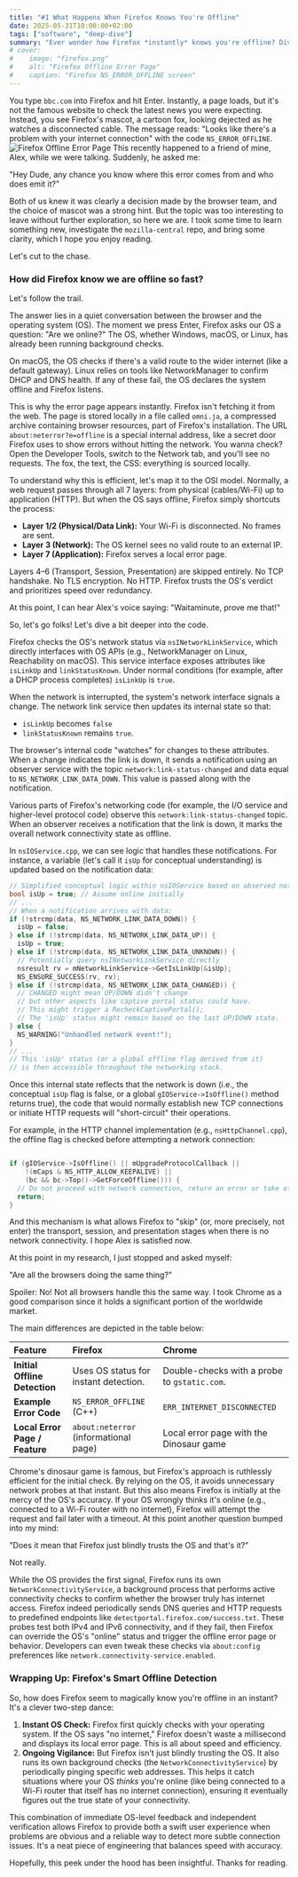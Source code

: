```yaml
---
title: "#1 What Happens When Firefox Knows You're Offline"
date: 2025-05-31T10:00:00+02:00
tags: ["software", "deep-dive"]
summary: "Ever wonder how Firefox *instantly* knows you're offline? Dive in for a peek under the hood of browser magic!"
# cover:
#    image: "firefox.png"
#    alt: "Firefox Offline Error Page"
#    caption: "Firefox NS_ERROR_OFFLINE screen"
---
```


You type `bbc.com` into Firefox and hit Enter. Instantly, a page loads, but it's not the famous website to check the latest news you were expecting. Instead, you see Firefox's mascot, a cartoon fox, looking dejected as he watches a disconnected cable. The message reads: "Looks like there's a problem with your internet connection" with the code `NS_ERROR_OFFLINE`. ![Firefox Offline Error Page](firefox.png "Firefox NS_ERROR_OFFLINE screen")
This recently happened to a friend of mine, Alex, while we were talking. Suddenly, he asked me:

"Hey Dude, any chance you know where this error comes from and who does emit it?"

Both of us knew it was clearly a decision made by the browser team, and the choice of mascot was a strong hint. But the topic was too interesting to leave without further exploration, so here we are. I took some time to learn something new, investigate the `mozilla-central` repo, and bring some clarity, which I hope you enjoy reading.

Let's cut to the chase.

### How did Firefox know we are offline so fast?

Let's follow the trail.

The answer lies in a quiet conversation between the browser and the operating system (OS). The moment we press Enter, Firefox asks our OS a question: "Are we online?" The OS, whether Windows, macOS, or Linux, has already been running background checks.

On macOS, the OS checks if there's a valid route to the wider internet (like a default gateway). Linux relies on tools like NetworkManager to confirm DHCP and DNS health. If any of these fail, the OS declares the system offline and Firefox listens.

This is why the error page appears instantly. Firefox isn't fetching it from the web. The page is stored locally in a file called `omni.ja`, a compressed archive containing browser resources, part of Firefox's installation. The URL `about:neterror?e=offline` is a special internal address, like a secret door Firefox uses to show errors without hitting the network. You wanna check? Open the Developer Tools, switch to the Network tab, and you'll see no requests. The fox, the text, the CSS: everything is sourced locally.

To understand why this is efficient, let's map it to the OSI model. Normally, a web request passes through all 7 layers: from physical (cables/Wi-Fi) up to application (HTTP). But when the OS says offline, Firefox simply shortcuts the process:

* **Layer 1/2 (Physical/Data Link):** Your Wi-Fi is disconnected. No frames are sent.
* **Layer 3 (Network):** The OS kernel sees no valid route to an external IP.
* **Layer 7 (Application):** Firefox serves a local error page.

Layers 4–6 (Transport, Session, Presentation) are skipped entirely. No TCP handshake. No TLS encryption. No HTTP. Firefox trusts the OS's verdict and prioritizes speed over redundancy.

At this point, I can hear Alex's voice saying: "Waitaminute, prove me that!"

So, let's go folks! Let's dive a bit deeper into the code.

Firefox checks the OS's network status via `nsINetworkLinkService`, which directly interfaces with OS APIs (e.g., NetworkManager on Linux, Reachability on macOS). This service interface exposes attributes like `isLinkUp` and `linkStatusKnown`. Under normal conditions (for example, after a DHCP process completes) `isLinkUp` is `true`.

When the network is interrupted, the system's network interface signals a change. The network link service then updates its internal state so that:

* `isLinkUp` becomes `false`
* `linkStatusKnown` remains `true`.

The browser's internal code "watches" for changes to these attributes. When a change indicates the link is down, it sends a notification using an observer service with the topic `network:link-status-changed` and data equal to `NS_NETWORK_LINK_DATA_DOWN`. This value is passed along with the notification.

Various parts of Firefox's networking code (for example, the I/O service and higher-level protocol code) observe this `network:link-status-changed` topic. When an observer receives a notification that the link is down, it marks the overall network connectivity state as offline.

In `nsIOService.cpp`, we can see logic that handles these notifications. For instance, a variable (let's call it `isUp` for conceptual understanding) is updated based on the notification data:

```cpp
// Simplified conceptual logic within nsIOService based on observed notifications
bool isUp = true; // Assume online initially
// ...
// When a notification arrives with data:
if (!strcmp(data, NS_NETWORK_LINK_DATA_DOWN)) {
  isUp = false;
} else if (!strcmp(data, NS_NETWORK_LINK_DATA_UP)) {
  isUp = true;
} else if (!strcmp(data, NS_NETWORK_LINK_DATA_UNKNOWN)) {
  // Potentially query nsINetworkLinkService directly
  nsresult rv = mNetworkLinkService->GetIsLinkUp(&isUp);
  NS_ENSURE_SUCCESS(rv, rv);
} else if (!strcmp(data, NS_NETWORK_LINK_DATA_CHANGED)) {
  // CHANGED might mean UP/DOWN didn't change
  // but other aspects like captive portal status could have.
  // This might trigger a RecheckCaptivePortal();
  // The 'isUp' status might remain based on the last UP/DOWN state.
} else {
  NS_WARNING("Unhandled network event!");
}
// ...
// This 'isUp' status (or a global offline flag derived from it)
// is then accessible throughout the networking stack.
```

Once this internal state reflects that the network is down (i.e., the conceptual `isUp` flag is false, or a global `gIOService->IsOffline()` method returns true), the code that would normally establish new TCP connections or initiate HTTP requests will "short-circuit" their operations.

For example, in the HTTP channel implementation (e.g., `nsHttpChannel.cpp`), the offline flag is checked before attempting a network connection:

```cpp

if (gIOService->IsOffline() || mUpgradeProtocolCallback ||
    !(mCaps & NS_HTTP_ALLOW_KEEPALIVE) ||
    (bc && bc->Top()->GetForceOffline())) {
  // Do not proceed with network connection, return an error or take offline action
  return;
}
```

And this mechanism is what allows Firefox to "skip" (or, more precisely, not enter) the transport, session, and presentation stages when there is no network connectivity. I hope Alex is satisfied now.

At this point in my research, I just stopped and asked myself:

"Are all the browsers doing the same thing?"

Spoiler: No! Not all browsers handle this the same way. I took Chrome as a good comparison since it holds a significant portion of the worldwide market.

The main differences are depicted in the table below:

| Feature                         | Firefox                                     | Chrome                                      |
| :------------------------------ | :------------------------------------------ | :------------------------------------------ |
| **Initial Offline Detection** | Uses OS status for instant detection.       | Double-checks with a probe to `gstatic.com`.  |
| **Example Error Code** | `NS_ERROR_OFFLINE` (C++)                    | `ERR_INTERNET_DISCONNECTED`                 |
| **Local Error Page / Feature** | `about:neterror` (informational page)       | Local error page with the Dinosaur game     |



Chrome's dinosaur game is famous, but Firefox's approach is ruthlessly efficient for the initial check. By relying on the OS, it avoids unnecessary network probes at that instant. But this also means Firefox is initially at the mercy of the OS's accuracy. If your OS wrongly thinks it's online (e.g., connected to a Wi-Fi router with no internet), Firefox will attempt the request and fail later with a timeout. At this point another question bumped into my mind:

"Does it mean that Firefox just blindly trusts the OS and that's it?"

Not really.

While the OS provides the first signal, Firefox runs its own `NetworkConnectivityService`, a background process that performs active connectivity checks to confirm whether the browser truly has internet access.
Firefox indeed periodically sends DNS queries and HTTP requests to predefined endpoints like `detectportal.firefox.com/success.txt`. These probes test both IPv4 and IPv6 connectivity, and if they fail, then Firefox can override the OS's "online" status and trigger the offline error page or behavior.
Developers can even tweak these checks via `about:config` preferences like `network.connectivity-service.enabled`.

### Wrapping Up: Firefox's Smart Offline Detection

So, how does Firefox seem to magically know you're offline in an instant? It's a clever two-step dance:

1.  **Instant OS Check:** Firefox first quickly checks with your operating system. If the OS says "no internet," Firefox doesn't waste a millisecond and displays its local error page. This is all about speed and efficiency.
2.  **Ongoing Vigilance:** But Firefox isn't just blindly trusting the OS. It also runs its own background checks (the `NetworkConnectivityService`) by periodically pinging specific web addresses. This helps it catch situations where your OS *thinks* you're online (like being connected to a Wi-Fi router that itself has no internet connection), ensuring it eventually figures out the true state of your connectivity.

This combination of immediate OS-level feedback and independent verification allows Firefox to provide both a swift user experience when problems are obvious and a reliable way to detect more subtle connection issues. It's a neat piece of engineering that balances speed with accuracy.

Hopefully, this peek under the hood has been insightful. Thanks for reading.

